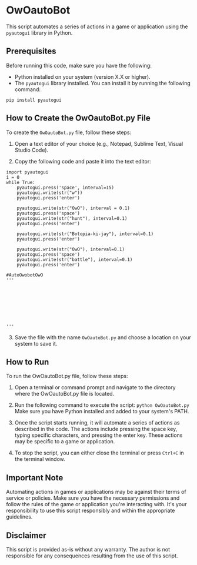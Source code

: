 # OwOautoBot

This script automates a series of actions in a game or application using the `pyautogui` library in Python.

## Prerequisites

Before running this code, make sure you have the following:

- Python installed on your system (version X.X or higher).
- The `pyautogui` library installed. You can install it by running the following command:

```pip install pyautogui```

## How to Create the OwOautoBot.py File

To create the `OwOautoBot.py` file, follow these steps:

1. Open a text editor of your choice (e.g., Notepad, Sublime Text, Visual Studio Code).

2. Copy the following code and paste it into the text editor:

```
import pyautogui
i = 0
while True:
    pyautogui.press('space', interval=15)
    pyautogui.write(str("w"))
    pyautogui.press('enter')
    
    pyautogui.write(str("OwO"), interval = 0.1)
    pyautogui.press('space')
    pyautogui.write(str("hunt"), interval=0.1)
    pyautogui.press('enter')

    pyautogui.write(str("Botopia-ki-jay"), interval=0.1)
    pyautogui.press('enter')

    pyautogui.write(str("OwO"), interval=0.1)
    pyautogui.press('space')
    pyautogui.write(str("battle"), interval=0.1)
    pyautogui.press('enter')

#AutoOwobotOwO 
'''








'''
```

3. Save the file with the name ```OwOautoBot.py``` and choose a location on your system to save it.

## How to Run
To run the OwOautoBot.py file, follow these steps:

1. Open a terminal or command prompt and navigate to the directory where the OwOautoBot.py file is located.

2. Run the following command to execute the script:
```python OwOautoBot.py```
Make sure you have Python installed and added to your system's PATH.

3. Once the script starts running, it will automate a series of actions as described in the code. The actions include pressing the space key, typing specific characters, and pressing the enter key. These actions may be specific to a game or application.

4. To stop the script, you can either close the terminal or press ```Ctrl+C``` in the terminal window.

## Important Note

Automating actions in games or applications may be against their terms of service or policies. Make sure you have the necessary permissions and follow the rules of the game or application you're interacting with. It's your responsibility to use this script responsibly and within the appropriate guidelines.

## Disclaimer

This script is provided as-is without any warranty. The author is not responsible for any consequences resulting from the use of this script.


